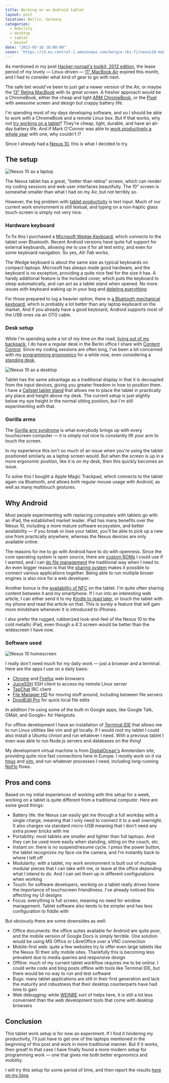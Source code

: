 ```yaml
---
title: Working on an Android tablet
layout: post
location: Berlin, Germany
categories:
  - mobility
  - desktop
  - tablet
  - bestof
date: "2013-03-18 18:00:00"
cover: 'https://s3.eu-central-1.amazonaws.com/bergie-iki-fi/nexus10-mobile-small.jpg'
---
```

As mentioned in my post [Hacker-nomad's toolkit, 2012 edition](http://bergie.iki.fi/blog/toolkit-2012/), the lease period of my lovely &mdash; Linux-driven &mdash; [11" MacBook Air](http://bergie.iki.fi/blog/11-macbook_air-the_best_computer_i-ve_ever_had/) expired this month, and I had to consider what kind of gear to go with next.

The safe bet would've been to just get a newer version of the Air, or maybe the [13" Retina MacBook](http://arstechnica.com/apple/2012/11/13-retina-macbook-pro-review-more-pixels-less-value/) with its great screen. A fresher approach would be a ChromeBook, either the cheap and light [ARM ChromeBook](http://arstechnica.com/gadgets/2012/11/review-samsungs-new-arm-chromebook-gets-by-without-intel-inside/), or the [Pixel](http://arstechnica.com/gadgets/2013/03/review-chromebook-pixel-is-too-expensive-and-too-good-for-chrome-os/) with awesome screen and design but crappy battery life.

I'm spending most of my days developing software, and so I should be able to work with a ChromeBook and a remote Linux box. But if that works, why not [try working on a tablet](http://yieldthought.com/post/12239282034/swapped-my-macbook-for-an-ipad)? They're cheap, light, durable, and have an all-day battery life. And if Mark O'Connor was able to [work productively a whole year](http://yieldthought.com/post/31857050698/ipad-linode-1-year-later) with one, why couldn't I?

Since I already had a [Nexus 10](http://arstechnica.com/gadgets/2012/11/nexus-10-tablet-is-a-solid-house-built-on-shifting-sands/), this is what I decided to try.

## The setup

![Nexus 10 as a laptop](https://s3.eu-central-1.amazonaws.com/bergie-iki-fi/nexus10-mobile-small.jpg)

The Nexus tablet has a great, "better than retina" screen, which can render my coding sessions and web user interfaces beautifully. The 10" screen is somewhat smaller than what I had on my Air, but not terribly so.

However, the big problem with [tablet productivity](http://bergie.iki.fi/blog/tablet-productivity/) is text input. Much of our current work environment is still textual, and typing on a non-haptic glass touch-screen is simply not very nice.

### Hardware keyboard

To fix this I purchased a [Microsoft Wedge Keyboard](http://m.tomshardware.com/news/Wedge-bluetooth-keyboard-mouse-review,17633.html), which connects to the tablet over Bluetooth. Recent Android versions have quite full support for external keyboards, allowing me to use it for all text entry, and even for some keyboard navigation. So yes, *Alt-Tab* works.

The Wedge keyboard is about the same size as typical keyboards on compact laptops. Microsoft has always made good hardware, and the keyboard is no exception, providing a quite nice feel for the size it has. A handy additional feature is the included cover, which puts the keyboard to sleep automatically, and can act as a tablet stand when opened. No more issues with keyboard waking up in your bag and [deleting everything](http://andrewhy.de/two-months-with-ipad-as-my-computer/).

For those prepared to lug a heavier option, there is [a Bluetooth mechanical keyboard](http://matias.ca/laptoppro/mac/), which is probably a lot better than any laptop keyboard on the market. And if you already have a good keyboard, Android supports most of the USB ones via an OTG cable.

### Desk setup

While I'm spending quite a lot of my time on the road, [living out of my backpack](http://bergie.iki.fi/blog/all-you-need-is-good-backpack/), I do have a regular desk in the Berlin office I share with [Content Control](http://www.contentcontrol-berlin.de). Since my coding sessions are often long, I've been a bit concerned with my [programming ergonomics](http://www.codinghorror.com/blog/2007/08/computer-workstation-ergonomics.html) for a while now, even considering a [standing desk](http://blog.liangzan.net/blog/2012/09/29/my-standing-desk-experiment/).

![Nexus 10 as a desktop](https://s3.eu-central-1.amazonaws.com/bergie-iki-fi/nexus10-desk-small.jpg)

Tablet has the same advantage as a traditional display in that it is decoupled from the input devices, giving you greater freedom in how to position them. I have a [Callstel tablet stand](http://youtu.be/Mmx1wh72hv0) that allows me to place the tablet in practically any place and height above my desk. The current setup is just slightly below my eye height in the normal sitting position, but I'm still experimenting with that.

### Gorilla arms

The [Gorilla arm syndrome](http://www.wired.com/gadgetlab/2010/10/gorilla-arm-multitouch/) is what everybody brings up with every touchscreen computer &mdash; it is simply not nice to constantly lift your arm to touch the screen.

In my experience this isn't so much of an issue when you're using the tablet positioned similarly as a laptop screen would. But when the screen is up in a more ergonomic position, like it is on my desk, then this quickly becomes an issue.

To solve this I bought a Apple Magic Trackpad, which connects to the tablet again via Bluetooth, and allows both regular mouse usage with Android, as well as many multitouch gestures.

## Why Android

Most people experimenting with replacing computers with tablets go with an iPad, the established market leader. iPad has many benefits over the Nexus 10, including a more mature software ecosystem, and better availability &mdash; if you break or lose your tablet, you'll be able to pick up a new one from practically anywhere, whereas the Nexus devices are only available online.

The reasons for me to go with Android have to do with openness. Since the core operating system is open source, there are [custom ROMs](http://www.cyanogenmod.org) I could use if I wanted, and I can [do file management](http://www.mondaynote.com/2013/02/24/ipad-and-file-systems-failure-of-empathy/) the traditional way when I need to. An even bigger reason is that the [sharing system](http://developer.android.com/training/sharing/send.html) makes it possible to connect various applications together. Being able to run multiple broser engines is also nice for a web developer.

Another bonus is the [availability of NFC](http://en.wikipedia.org/wiki/Android_Beam) on the tablet. I'm quite often sharing content between it and my smartphone. If I run into an interesting web article, I can either send it to my [Kindle to read later](http://david-smith.org/blog/2012/10/11/instapaper-on-the-kindle-paperwhite/), or touch the tablet with my phone and read the article on that. This is surely a feature that will gain more mindshare whenever it is introduced to iPhones.

I also prefer the rugged, rubberized look-and-feel of the Nexus 10 to the cold metallic iPad, even though a 4:3 screen would be better than the widescreen I have now.

### Software used

![Nexus 10 homescreen](https://s3.eu-central-1.amazonaws.com/bergie-iki-fi/nexus10-homescreen-small.jpg)

I really don't need much for my daily work &mdash; just a browser and a terminal. Here are the apps I use on a daily basis:

* [Chrome](https://play.google.com/store/apps/details?id=com.android.chrome) and [Firefox](https://play.google.com/store/apps/details?id=org.mozilla.firefox) web browsers
* [JuiceSSH](https://play.google.com/store/apps/details?id=com.sonelli.juicessh) SSH client to access my remote Linux server
* [TapChat](https://play.google.com/store/apps/details?id=com.tapchatapp.android) IRC client
* [File Manager HD](https://play.google.com/store/apps/details?id=com.rhmsoft.fm.hd) for moving stuff around, including between file servers
* [DroidEdit Pro](https://play.google.com/store/apps/details?id=com.aor.droidedit.pro) for quick local file edits

In addition I'm using some of the built-in Google apps, like Google Talk, GMail, and Google+ for Hangouts.

For offline development I have an installation of [Terminal IDE](https://play.google.com/store/apps/details?id=com.spartacusrex.spartacuside) that allows me to run Linux utilities like vim and git locally. If I would root my tablet I could also install a Ubuntu chroot and run whatever I need. With a previous tablet I even was able to run Node.js servers and databases on the thing!

My development virtual machine is from [DigitalOcean's](https://www.digitalocean.com/) Amsterdam site, providing quite nice fast connections here in Europe. I mostly work on it via [tmux](http://tmux.sourceforge.net) and [vim](http://www.vim.org), and run whatever processes I need, including long-running [NoFlo](http://noflojs.org) flows.

## Pros and cons

Based on my initial experiences of working with this setup for a week, working on a tablet is quite different from a traditional computer. Here are some good things:

* Battery life: the Nexus can easily get me through a full workday with a single charge, meaning that I only need to connect it to a wall overnight. It also charges via standard micro-USB meaning that I don't need any extra power bricks with me
* Portability: most tablets are smaller and lighter than full laptops. And they can be used more easily when standing, sitting on the couch, etc.
* Instant on: there is no suspend/resume cycle. I press the power button, the tablet recognizes my face via the camera, and I'm instantly back to where I left off
* Modularity: with a tablet, my work environment is built out of multiple modular pieces that I can take with me, or leave at the office depending what I intend to do. And I can set them up in different configurations when working
* Touch: for software developers, working on a tablet really drives home the importance of touchscreen friendliness. I've already noticed this affecting my UI designs
* Focus: everything is full screen, meaning no need for window management. Tablet software also tends to be simpler and has less configuration to fiddle with

But obviously there are some downsides as well:

* Office documents: the office suites available for Android are quite poor, and the mobile version of Google Docs is simply terrible. One solution would be using MS Office or LibreOffice over a VNC connection
* Mobile-first web: quite a few websites try to offer even large tablets like the Nexus 10 their silly mobile sites. Thankfully this is becoming less prevalent due to media queries and responsive design
* Offline: much of my current tablet workflow requires me to be online. I could write code and blog posts offline with tools like Terminal IDE, but there would be no way to run and test software
* Bugs: many tablet applications are still in their first generation and lack the maturity and robustness that their desktop counterparts have had time to gain
* Web debugging: while [WEINRE](http://debug.phonegap.com) sort of helps here, it is still a lot less convenient than the web development tools that come with desktop browsers

## Conclusion

This tablet work setup is for now an experiment. If I find it hindering my productivity, I'll just have to get one of the laptops mentioned in the beginning of this post and work in more traditional manner. But if it works, then great! In that case I have finally found a more modern setup for programming work &mdash; one that gives me both better ergonomics and mobility.

I will try this setup for some period of time, and then report the results [here on my blog](http://bergie.iki.fi).
